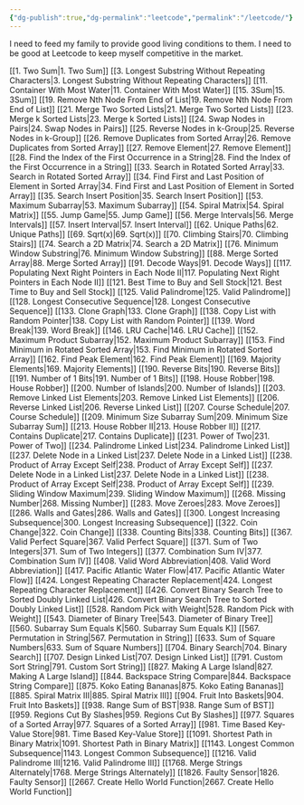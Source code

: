```yaml
---
{"dg-publish":true,"dg-permalink":"leetcode","permalink":"/leetcode/"}
---
```


I need to feed my family to provide good living conditions to them. I need to be good at Leetcode to keep myself competitive in the market.

[[1. Two Sum\|1. Two Sum]]
[[3. Longest Substring Without Repeating Characters\|3. Longest Substring Without Repeating Characters]]
[[11. Container With Most Water\|11. Container With Most Water]]
[[15. 3Sum\|15. 3Sum]]
[[19. Remove Nth Node From End of List\|19. Remove Nth Node From End of List]]
[[21. Merge Two Sorted Lists\|21. Merge Two Sorted Lists]]
[[23. Merge k Sorted Lists\|23. Merge k Sorted Lists]]
[[24. Swap Nodes in Pairs\|24. Swap Nodes in Pairs]]
[[25. Reverse Nodes in k-Group\|25. Reverse Nodes in k-Group]]
[[26. Remove Duplicates from Sorted Array\|26. Remove Duplicates from Sorted Array]]
[[27. Remove Element\|27. Remove Element]]
[[28. Find the Index of the First Occurrence in a String\|28. Find the Index of the First Occurrence in a String]]
[[33. Search in Rotated Sorted Array\|33. Search in Rotated Sorted Array]]
[[34. Find First and Last Position of Element in Sorted Array\|34. Find First and Last Position of Element in Sorted Array]]
[[35. Search Insert Position\|35. Search Insert Position]]
[[53. Maximum Subarray\|53. Maximum Subarray]]
[[54. Spiral Matrix\|54. Spiral Matrix]]
[[55. Jump Game\|55. Jump Game]]
[[56. Merge Intervals\|56. Merge Intervals]]
[[57. Insert Interval\|57. Insert Interval]]
[[62. Unique Paths\|62. Unique Paths]]
[[69. Sqrt(x)\|69. Sqrt(x)]]
[[70. Climbing Stairs\|70. Climbing Stairs]]
[[74. Search a 2D Matrix\|74. Search a 2D Matrix]]
[[76. Minimum Window Substring\|76. Minimum Window Substring]]
[[88. Merge Sorted Array\|88. Merge Sorted Array]]
[[91. Decode Ways\|91. Decode Ways]]
[[117. Populating Next Right Pointers in Each Node II\|117. Populating Next Right Pointers in Each Node II]]
[[121. Best Time to Buy and Sell Stock\|121. Best Time to Buy and Sell Stock]]
[[125. Valid Palindrome\|125. Valid Palindrome]]
[[128. Longest Consecutive Sequence\|128. Longest Consecutive Sequence]]
[[133. Clone Graph\|133. Clone Graph]]
[[138. Copy List with Random Pointer\|138. Copy List with Random Pointer]]
[[139. Word Break\|139. Word Break]]
[[146. LRU Cache\|146. LRU Cache]]
[[152. Maximum Product Subarray\|152. Maximum Product Subarray]]
[[153. Find Minimum in Rotated Sorted Array\|153. Find Minimum in Rotated Sorted Array]]
[[162. Find Peak Element\|162. Find Peak Element]]
[[169. Majority Elements\|169. Majority Elements]]
[[190. Reverse Bits\|190. Reverse Bits]]
[[191. Number of 1 Bits\|191. Number of 1 Bits]]
[[198. House Robber\|198. House Robber]]
[[200. Number of Islands\|200. Number of Islands]]
[[203. Remove Linked List Elements\|203. Remove Linked List Elements]]
[[206. Reverse Linked List\|206. Reverse Linked List]]
[[207. Course Schedule\|207. Course Schedule]]
[[209. Minimum Size Subarray Sum\|209. Minimum Size Subarray Sum]]
[[213. House Robber II\|213. House Robber II]]
[[217. Contains Duplicate\|217. Contains Duplicate]]
[[231. Power of Two\|231. Power of Two]]
[[234. Palindrome Linked List\|234. Palindrome Linked List]]
[[237. Delete Node in a Linked List\|237. Delete Node in a Linked List]]
[[238. Product of Array Except Self\|238. Product of Array Except Self]]
[[237. Delete Node in a Linked List\|237. Delete Node in a Linked List]]
[[238. Product of Array Except Self\|238. Product of Array Except Self]]
[[239. Sliding Window Maximum\|239. Sliding Window Maximum]]
[[268. Missing Number\|268. Missing Number]]
[[283. Move Zeroes\|283. Move Zeroes]]
[[286. Walls and Gates\|286. Walls and Gates]]
[[300. Longest Increasing Subsequence\|300. Longest Increasing Subsequence]]
[[322. Coin Change\|322. Coin Change]]
[[338. Counting Bits\|338. Counting Bits]]
[[367. Valid Perfect Square\|367. Valid Perfect Square]]
[[371. Sum of Two Integers\|371. Sum of Two Integers]]
[[377. Combination Sum IV\|377. Combination Sum IV]]
[[408. Valid Word Abbreviation\|408. Valid Word Abbreviation]]
[[417. Pacific Atlantic Water Flow\|417. Pacific Atlantic Water Flow]]
[[424. Longest Repeating Character Replacement\|424. Longest Repeating Character Replacement]]
[[426. Convert Binary Search Tree to Sorted Doubly Linked List\|426. Convert Binary Search Tree to Sorted Doubly Linked List]]
[[528. Random Pick with Weight\|528. Random Pick with Weight]]
[[543. Diameter of Binary Tree\|543. Diameter of Binary Tree]]
[[560. Subarray Sum Equals K\|560. Subarray Sum Equals K]]
[[567. Permutation in String\|567. Permutation in String]]
[[633. Sum of Square Numbers\|633. Sum of Square Numbers]]
[[704. Binary Search\|704. Binary Search]]
[[707. Design Linked List\|707. Design Linked List]]
[[791. Custom Sort String\|791. Custom Sort String]]
[[827. Making A Large Island\|827. Making A Large Island]]
[[844. Backspace String Compare\|844. Backspace String Compare]]
[[875. Koko Eating Bananas\|875. Koko Eating Bananas]]
[[885. Spiral Matrix III\|885. Spiral Matrix III]]
[[904. Fruit Into Baskets\|904. Fruit Into Baskets]]
[[938. Range Sum of BST\|938. Range Sum of BST]]
[[959. Regions Cut By Slashes\|959. Regions Cut By Slashes]]
[[977. Squares of a Sorted Array\|977. Squares of a Sorted Array]]
[[981. Time Based Key-Value Store\|981. Time Based Key-Value Store]]
[[1091. Shortest Path in Binary Matrix\|1091. Shortest Path in Binary Matrix]]
[[1143. Longest Common Subsequence\|1143. Longest Common Subsequence]]
[[1216. Valid Palindrome III\|1216. Valid Palindrome III]]
[[1768. Merge Strings Alternately\|1768. Merge Strings Alternately]]
[[1826. Faulty Sensor\|1826. Faulty Sensor]]
[[2667. Create Hello World Function\|2667. Create Hello World Function]]